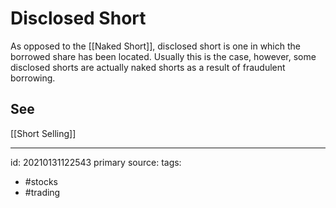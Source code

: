 # Disclosed Short
As opposed to the [[Naked Short]], disclosed short is one in which the borrowed share has been located. Usually this is the case, however, some disclosed shorts are actually naked shorts as a result of fraudulent borrowing.

## See
[[Short Selling]]


---

id: 20210131122543
primary source: 
tags:
- #stocks 
- #trading 

